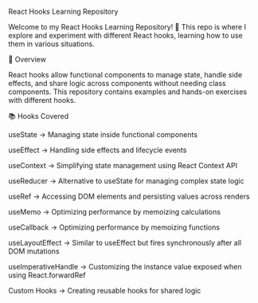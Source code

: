 React Hooks Learning Repository

Welcome to my React Hooks Learning Repository! 🚀 This repo is where I explore and experiment with different React hooks, learning how to use them in various situations.

📌 Overview

React hooks allow functional components to manage state, handle side effects, and share logic across components without needing class components. This repository contains examples and hands-on exercises with different hooks.

📚 Hooks Covered

useState → Managing state inside functional components

useEffect → Handling side effects and lifecycle events

useContext → Simplifying state management using React Context API

useReducer → Alternative to useState for managing complex state logic

useRef → Accessing DOM elements and persisting values across renders

useMemo → Optimizing performance by memoizing calculations

useCallback → Optimizing performance by memoizing functions

useLayoutEffect → Similar to useEffect but fires synchronously after all DOM mutations

useImperativeHandle → Customizing the instance value exposed when using React.forwardRef

Custom Hooks → Creating reusable hooks for shared logic
